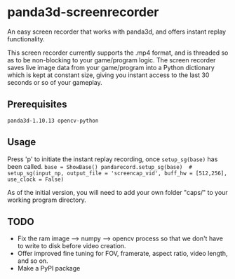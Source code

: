 # panda3d-screenrecorder
An easy screen recorder that works with panda3d, and offers instant replay functionality.

This screen recorder currently supports the .mp4 format, and is threaded so as to be non-blocking to your game/program logic. The screen recorder saves live image data from your game/program into a Python dictionary which is kept at constant size, giving you instant access to the last 30 seconds or so of your gameplay.

## Prerequisites
`
panda3d-1.10.13
opencv-python
`

## Usage
Press 'p' to initiate the instant replay recording, once `setup_sg(base)` has been called.
`
base = ShowBase()
pandarecord.setup_sg(base)  # setup_sg(input_np, output_file = 'screencap_vid', buff_hw = [512,256], use_clock = False)
`

As of the initial version, you will need to add your own folder "caps/" to your working program directory. 

## TODO
- Fix the ram image --> numpy --> opencv process so that we don't have to write to disk before video creation.
- Offer improved fine tuning for FOV, framerate, aspect ratio, video length, and so on.
- Make a PyPI package
